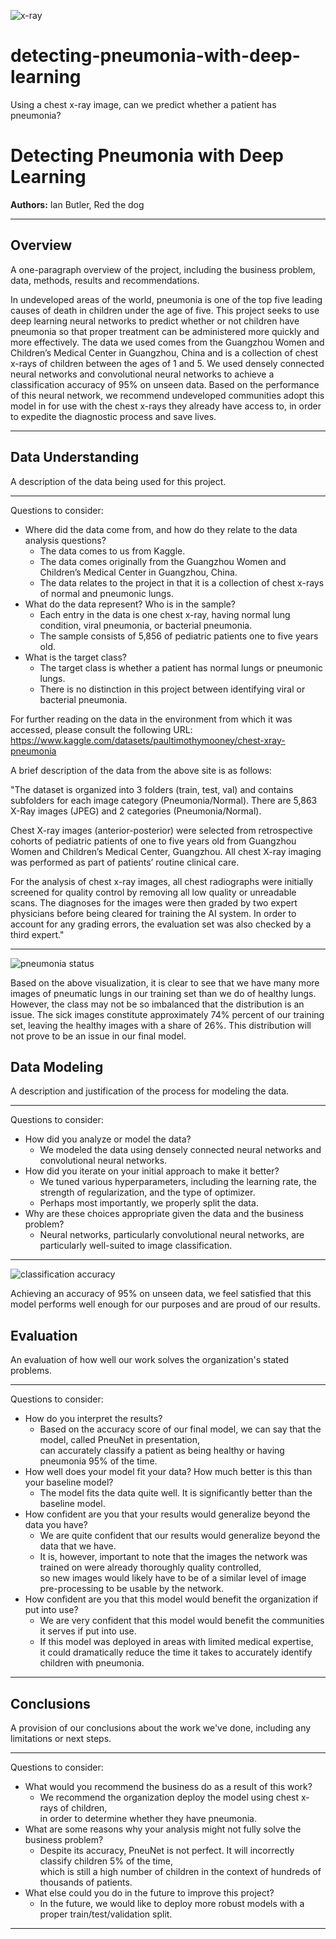 ![x-ray](images/person100_bacteria_475.jpeg)

# detecting-pneumonia-with-deep-learning
Using a chest x-ray image, can we predict whether a patient has pneumonia?

# Detecting Pneumonia with Deep Learning

**Authors:** Ian Butler, Red the dog

***

## Overview

A one-paragraph overview of the project, including the business problem, data, methods, results and recommendations.

In undeveloped areas of the world, pneumonia is one of the top five leading causes of death in children under the age of five. This project seeks to use deep learning neural networks to predict whether or not children have pneumonia so that proper treatment can be administered more quickly and more effectively. The data we used comes from the Guangzhou Women and Children’s Medical Center in Guangzhou, China and is a collection of chest x-rays of children between the ages of 1 and 5. We used densely connected neural networks and convolutional neural networks to achieve a classification accuracy of 95% on unseen data. Based on the performance of this neural network, we recommend undeveloped communities adopt this model in for use with the chest x-rays they already have access to, in order to expedite the diagnostic process and save lives.

***

## Data Understanding

A description of the data being used for this project.

***

Questions to consider:
* Where did the data come from, and how do they relate to the data analysis questions?
    * The data comes to us from Kaggle.
    * The data comes originally from the Guangzhou Women and Children’s Medical Center in Guangzhou, China.
    * The data relates to the project in that it is a collection of chest x-rays of normal and pneumonic lungs.
* What do the data represent? Who is in the sample?
    * Each entry in the data is one chest x-ray, having normal lung condition, viral pneumonia, or bacterial pneumonia.
    * The sample consists of 5,856 of pediatric patients one to five years old.
* What is the target class?
    * The target class is whether a patient has normal lungs or pneumonic lungs.
    * There is no distinction in this project between identifying viral or bacterial pneumonia.

For further reading on the data in the environment from which it was accessed, please consult the following URL:
https://www.kaggle.com/datasets/paultimothymooney/chest-xray-pneumonia

A brief description of the data from the above site is as follows:

"The dataset is organized into 3 folders (train, test, val) and contains subfolders for each image category (Pneumonia/Normal). There are 5,863 X-Ray images (JPEG) and 2 categories (Pneumonia/Normal).

Chest X-ray images (anterior-posterior) were selected from retrospective cohorts of pediatric patients of one to five years old from Guangzhou Women and Children’s Medical Center, Guangzhou. All chest X-ray imaging was performed as part of patients’ routine clinical care.

For the analysis of chest x-ray images, all chest radiographs were initially screened for quality control by removing all low quality or unreadable scans. The diagnoses for the images were then graded by two expert physicians before being cleared for training the AI system. In order to account for any grading errors, the evaluation set was also checked by a third expert."

***

![pneumonia status](images/pneumonia-status.png)

Based on the above visualization, it is clear to see that we have many more images of pneumatic lungs in our training set than we do of healthy lungs. However, the class may not be so imbalanced that the distribution is an issue. The sick images constitute approximately 74% percent of our training set, leaving the healthy images with a share of 26%. This distribution will not prove to be an issue in our final model.

## Data Modeling
A description and justification of the process for modeling the data.

***

Questions to consider:
* How did you analyze or model the data?
    * We modeled the data using densely connected neural networks and convolutional neural networks.
* How did you iterate on your initial approach to make it better?
    * We tuned various hyperparameters, including the learning rate, the strength of regularization, and the type of optimizer.
    * Perhaps most importantly, we properly split the data.
* Why are these choices appropriate given the data and the business problem?
    * Neural networks, particularly convolutional neural networks, are particularly well-suited to image classification.

***

![classification accuracy](images/classification-accuracy.png)

Achieving an accuracy of 95% on unseen data, we feel satisfied that this model performs well enough for our purposes and are proud of our results.

## Evaluation
An evaluation of how well our work solves the organization's stated problems.

***

Questions to consider:
* How do you interpret the results?
    * Based on the accuracy score of our final model, we can say that the model, called PneuNet in presentation,<br>
    can accurately classify a patient as being healthy or having pneumonia 95% of the time.
* How well does your model fit your data? How much better is this than your baseline model?
    * The model fits the data quite well. It is significantly better than the baseline model.
* How confident are you that your results would generalize beyond the data you have?
    * We are quite confident that our results would generalize beyond the data that we have.
    * It is, however, important to note that the images the network was trained on were already thoroughly quality controlled,<br>so new images would likely have to be of a similar level of image pre-processing to be usable by the network.
* How confident are you that this model would benefit the organization if put into use?
    * We are very confident that this model would benefit the communities it serves if put into use.
    * If this model was deployed in areas with limited medical expertise,<br>it could dramatically reduce the time it takes to accurately identify children with pneumonia.

***

## Conclusions
A provision of our conclusions about the work we've done, including any limitations or next steps.

***

Questions to consider:
* What would you recommend the business do as a result of this work?
    * We recommend the organization deploy the model using chest x-rays of children,<br>
    in order to determine whether they have pneumonia.
* What are some reasons why your analysis might not fully solve the business problem?
    * Despite its accuracy, PneuNet is not perfect. It will incorrectly classify children 5% of the time,<br>
    which is still a high number of children in the context of hundreds of thousands of patients.
* What else could you do in the future to improve this project?
    * In the future, we would like to deploy more robust models with a proper train/test/validation split.

***
